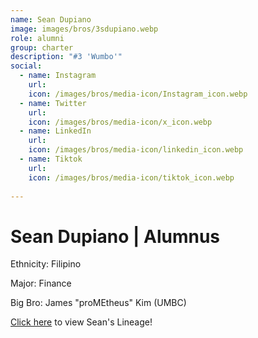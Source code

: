 ```yaml
---
name: Sean Dupiano
image: images/bros/3sdupiano.webp
role: alumni
group: charter
description: "#3 'Wumbo'"
social: 
  - name: Instagram
    url: 
    icon: /images/bros/media-icon/Instagram_icon.webp
  - name: Twitter
    url:
    icon: /images/bros/media-icon/x_icon.webp
  - name: LinkedIn
    url: 
    icon: /images/bros/media-icon/linkedin_icon.webp
  - name: Tiktok
    url: 
    icon: /images/bros/media-icon/tiktok_icon.webp
            
---
```


# Sean Dupiano | Alumnus
Ethnicity: Filipino

Major: Finance

Big Bro: James "proMEtheus" Kim (UMBC)

[Click here](/ujis/) to view Sean's Lineage!